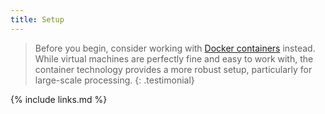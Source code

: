 ```yaml
---
title: Setup
---
```

> Before you begin, consider working with [Docker containers](https://cms-opendata-workshop.github.io/workshop-lesson-docker) instead.  While virtual machines are perfectly fine and easy to work with, the container technology provides a more robust setup, particularly for large-scale processing.
{: .testimonial}


{% include links.md %}
